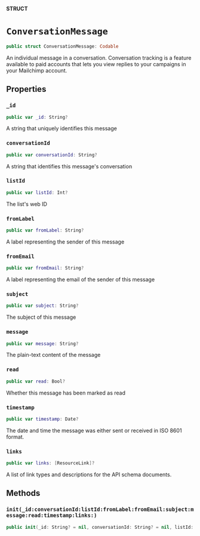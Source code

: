 **STRUCT**

# `ConversationMessage`

```swift
public struct ConversationMessage: Codable
```

An individual message in a conversation. Conversation tracking is a feature available to paid accounts that lets you view replies to your campaigns in your Mailchimp account.

## Properties
### `_id`

```swift
public var _id: String?
```

A string that uniquely identifies this message

### `conversationId`

```swift
public var conversationId: String?
```

A string that identifies this message&#x27;s conversation

### `listId`

```swift
public var listId: Int?
```

The list&#x27;s web ID

### `fromLabel`

```swift
public var fromLabel: String?
```

A label representing the sender of this message

### `fromEmail`

```swift
public var fromEmail: String?
```

A label representing the email of the sender of this message

### `subject`

```swift
public var subject: String?
```

The subject of this message

### `message`

```swift
public var message: String?
```

The plain-text content of the message

### `read`

```swift
public var read: Bool?
```

Whether this message has been marked as read

### `timestamp`

```swift
public var timestamp: Date?
```

The date and time the message was either sent or received in ISO 8601 format.

### `links`

```swift
public var links: [ResourceLink]?
```

A list of link types and descriptions for the API schema documents.

## Methods
### `init(_id:conversationId:listId:fromLabel:fromEmail:subject:message:read:timestamp:links:)`

```swift
public init(_id: String? = nil, conversationId: String? = nil, listId: Int? = nil, fromLabel: String? = nil, fromEmail: String? = nil, subject: String? = nil, message: String? = nil, read: Bool? = nil, timestamp: Date? = nil, links: [ResourceLink]? = nil)
```
